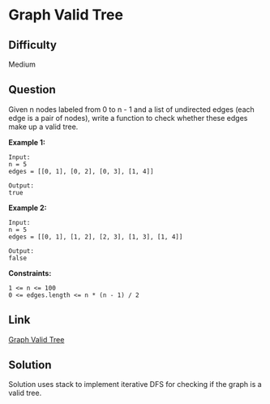 # Graph Valid Tree

## Difficulty

Medium

## Question

Given n nodes labeled from 0 to n - 1 and a list of undirected edges (each edge is a pair of nodes), write a function to check whether these edges make up a valid tree.

**Example 1:**

    Input:
    n = 5
    edges = [[0, 1], [0, 2], [0, 3], [1, 4]]

    Output:
    true

**Example 2:**

    Input:
    n = 5
    edges = [[0, 1], [1, 2], [2, 3], [1, 3], [1, 4]]

    Output:
    false

**Constraints:**

    1 <= n <= 100
    0 <= edges.length <= n * (n - 1) / 2

## Link

[Graph Valid Tree](https://leetcode.com/problems/graph-valid-tree/)

## Solution

Solution uses stack to implement iterative DFS for checking if the graph is a valid tree.
